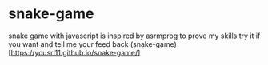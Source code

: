 # snake-game
snake game with javascript is inspired by asrmprog to prove my skills
 try it if you want and tell me your feed back 
 (snake-game)[https://yousri11.github.io/snake-game/]
